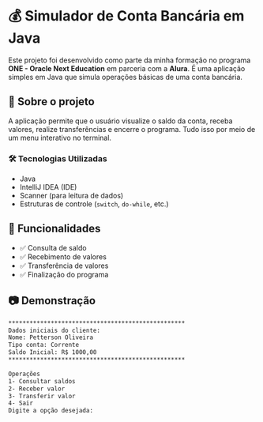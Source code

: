 # 💰 Simulador de Conta Bancária em Java

Este projeto foi desenvolvido como parte da minha formação no programa **ONE - Oracle Next Education** em parceria com a **Alura**. É uma aplicação simples em Java que simula operações básicas de uma conta bancária.

## 📘 Sobre o projeto

A aplicação permite que o usuário visualize o saldo da conta, receba valores, realize transferências e encerre o programa. Tudo isso por meio de um menu interativo no terminal.

### 🛠 Tecnologias Utilizadas
- Java
- IntelliJ IDEA (IDE)
- Scanner (para leitura de dados)
- Estruturas de controle (`switch`, `do-while`, etc.)

## 🚀 Funcionalidades

- ✅ Consulta de saldo
- ✅ Recebimento de valores
- ✅ Transferência de valores
- ✅ Finalização do programa

## 📷 Demonstração

```bash
**************************************************
Dados iniciais do cliente:
Nome: Petterson Oliveira
Tipo conta: Corrente
Saldo Inicial: R$ 1000,00
**************************************************

Operações
1- Consultar saldos
2- Receber valor
3- Transferir valor
4- Sair
Digite a opção desejada:
